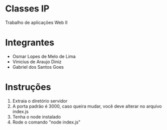 # Classes IP
Trabalho de aplicações Web II

# Integrantes
* Osmar Lopes de Melo de Lima
* Vinicius de Araujo Diniz
* Gabriel dos Santos Goes

# Instruções
1. Extraia o diretório servidor
2. A porta padrão é 3000, caso queira mudar, você deve alterar no arquivo index.js
3. Tenha o node instalado
4. Rode o comando "node index.js"
